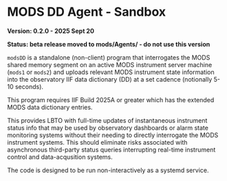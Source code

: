 # MODS DD Agent - Sandbox

**Version: 0.2.0 - 2025 Sept 20**

**Status: beta release moved to mods/Agents/ - do not use this version**

`modsDD` is a standalone (non-client) program that interrogates the MODS shared memory
segment on an active MODS instrument server machine (`mods1` or `mods2`) and uploads
relevant MODS instrument state information into the observatory IIF data dictionary (DD) 
at a set cadence (notionally 5-10 seconds).  

This program requires IIF Build 2025A or greater which has the extended
MODS data dictionary entries.  

This provides LBTO with full-time updates of instantaneous instrument status 
info that may be used by observatory dashboards or alarm state monitoring 
systems without their needing to directly interrogate the MODS instrument systems.
This should eliminate risks associated with asynchronous third-party status queries 
interrupting real-time instrument control and data-acqusition systems.

The code is designed to be run non-interactively as a systemd service.

